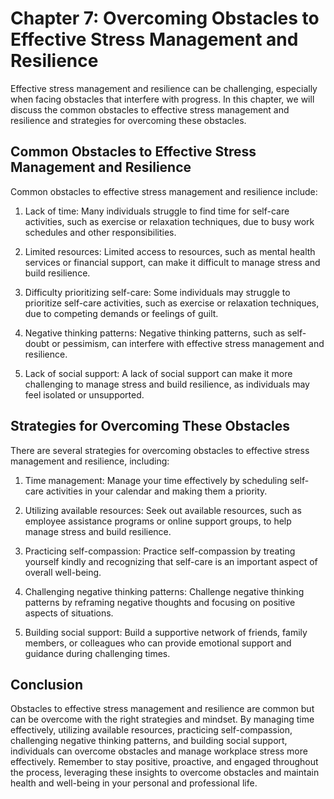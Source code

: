 Chapter 7: Overcoming Obstacles to Effective Stress Management and Resilience
=============================================================================

Effective stress management and resilience can be challenging, especially when facing obstacles that interfere with progress. In this chapter, we will discuss the common obstacles to effective stress management and resilience and strategies for overcoming these obstacles.

Common Obstacles to Effective Stress Management and Resilience
--------------------------------------------------------------

Common obstacles to effective stress management and resilience include:

1. Lack of time: Many individuals struggle to find time for self-care activities, such as exercise or relaxation techniques, due to busy work schedules and other responsibilities.

2. Limited resources: Limited access to resources, such as mental health services or financial support, can make it difficult to manage stress and build resilience.

3. Difficulty prioritizing self-care: Some individuals may struggle to prioritize self-care activities, such as exercise or relaxation techniques, due to competing demands or feelings of guilt.

4. Negative thinking patterns: Negative thinking patterns, such as self-doubt or pessimism, can interfere with effective stress management and resilience.

5. Lack of social support: A lack of social support can make it more challenging to manage stress and build resilience, as individuals may feel isolated or unsupported.

Strategies for Overcoming These Obstacles
-----------------------------------------

There are several strategies for overcoming obstacles to effective stress management and resilience, including:

1. Time management: Manage your time effectively by scheduling self-care activities in your calendar and making them a priority.

2. Utilizing available resources: Seek out available resources, such as employee assistance programs or online support groups, to help manage stress and build resilience.

3. Practicing self-compassion: Practice self-compassion by treating yourself kindly and recognizing that self-care is an important aspect of overall well-being.

4. Challenging negative thinking patterns: Challenge negative thinking patterns by reframing negative thoughts and focusing on positive aspects of situations.

5. Building social support: Build a supportive network of friends, family members, or colleagues who can provide emotional support and guidance during challenging times.

Conclusion
----------

Obstacles to effective stress management and resilience are common but can be overcome with the right strategies and mindset. By managing time effectively, utilizing available resources, practicing self-compassion, challenging negative thinking patterns, and building social support, individuals can overcome obstacles and manage workplace stress more effectively. Remember to stay positive, proactive, and engaged throughout the process, leveraging these insights to overcome obstacles and maintain health and well-being in your personal and professional life.
